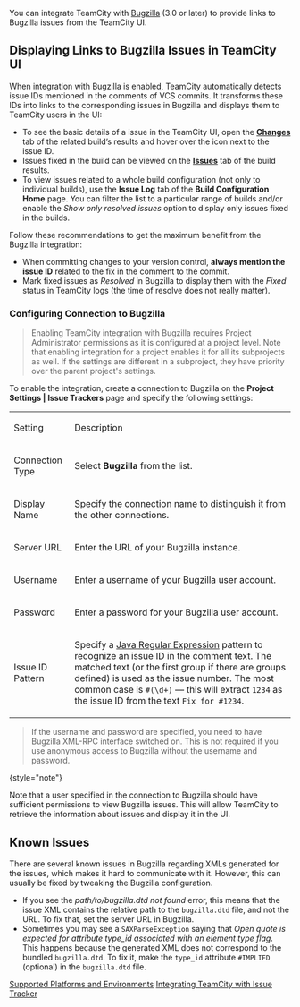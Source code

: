 [//]: # (title: Integrating TeamCity with Bugzilla)
[//]: # (auxiliary-id: Integrating TeamCity with Bugzilla;Bugzilla)

You can integrate TeamCity with [Bugzilla](https://www.bugzilla.org/) (3.0 or later) to provide links to Bugzilla issues from the TeamCity UI.

## Displaying Links to Bugzilla Issues in TeamCity UI

When integration with Bugzilla is enabled, TeamCity automatically detects issue IDs mentioned in the comments of VCS commits. It transforms these IDs into links to the corresponding issues in Bugzilla and displays them to TeamCity users in the UI:

* To see the basic details of a issue in the TeamCity UI, open the __[Changes](build-results-page.md#Changes+Tab)__ tab of the related build’s results and hover over the icon next to the issue ID.
* Issues fixed in the build can be viewed on the __[Issues](build-results-page.md#Issues+Tab)__ tab of the build results.
* To view issues related to a whole build configuration (not only to individual builds), use the __Issue Log__ tab of the __Build Configuration Home__ page. You can filter the list to a particular range of builds and/or enable the _Show only resolved issues_ option to display only issues fixed in the builds.

Follow these recommendations to get the maximum benefit from the Bugzilla integration:
* When committing changes to your version control, __always mention the issue ID__ related to the fix in the comment to the commit.
* Mark fixed issues as _Resolved_ in Bugzilla to display them with the _Fixed_ status in TeamCity logs (the time of resolve does not really matter).

### Configuring Connection to Bugzilla

>Enabling TeamCity integration with Bugzilla requires Project Administrator permissions as it is configured at a project level. Note that enabling integration for a project enables it for all its subprojects as well. If the settings are different in a subproject, they have priority over the parent project's settings.

To enable the integration, create a connection to Bugzilla on the __Project Settings | Issue Trackers__ page and specify the following settings:

<table>

<tr>

<td>

Setting

</td>

<td>

Description

</td></tr>

<tr>

<td>

Connection Type

</td>

<td>

Select __Bugzilla__ from the list.

</td></tr><tr>

<td>

Display Name

</td>

<td>

Specify the connection name to distinguish it from the other connections.

</td></tr><tr>

<td>

Server URL

</td>

<td>

Enter the URL of your Bugzilla instance.

</td></tr><tr>

<td>

Username

</td>

<td>

Enter a username of your Bugzilla user account.

</td></tr><tr>

<td>
 
Password

</td>

<td>

Enter a password for your Bugzilla user account.

</td></tr><tr>

<td>

Issue ID Pattern

</td>

<td>

Specify a [Java Regular Expression](https://java.sun.com/j2se/1.5.0/docs/api/java/util/regex/Pattern.html) pattern to recognize an issue ID in the comment text. The matched text (or the first group if there are groups defined) is used as the issue number. The most common case is `#(\d+)` — this will extract `1234` as the issue ID from the text `Fix for #1234`.


</td></tr></table>

>If the username and password are specified, you need to have Bugzilla XML-RPC interface switched on. This is not required if you use anonymous access to Bugzilla without the username and password.
>
{style="note"}

Note that a user specified in the connection to Bugzilla should have sufficient permissions to view Bugzilla issues. This will allow TeamCity to retrieve the information about issues and display it in the UI.


## Known Issues

There are several known issues in Bugzilla regarding XMLs generated for the issues, which makes it hard to communicate with it. However, this can usually be fixed by tweaking the Bugzilla configuration.
	
* If you see the _path/to/bugzilla.dtd not found_ error, this means that the issue XML contains the relative path to the `bugzilla.dtd` file, and not the URL. To fix that, set the server URL in Bugzilla.
* Sometimes you may see a `SAXParseException` saying that _Open quote is expected for attribute type_id associated with an element type flag_. This happens because the generated XML does not correspond to the bundled `bugzilla.dtd`. To fix it, make the `type_id` attribute `#IMPLIED` (optional) in the `bugzilla.dtd` file.

<seealso>
        <category ref="concepts">
            <a href="supported-platforms-and-environments.md">Supported Platforms and Environments</a>
        </category>
        <category ref="admin-guide">
            <a href="integrating-teamcity-with-issue-tracker.md">Integrating TeamCity with Issue Tracker</a>
        </category>
</seealso>